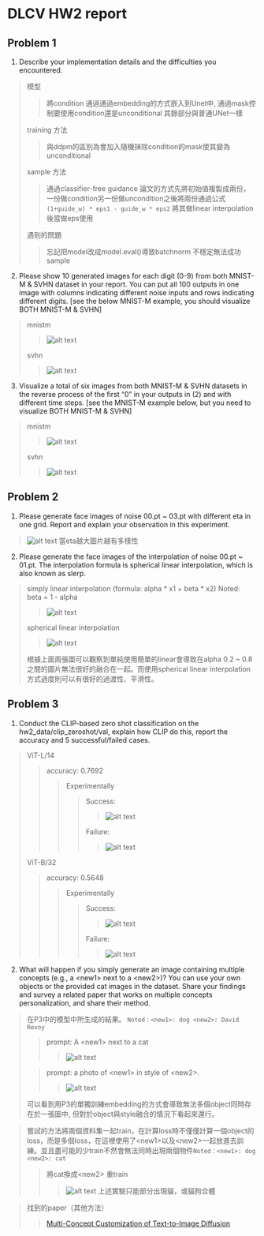 # DLCV HW2 report
## Problem 1
1. Describe your implementation details and the difficulties you encountered.
> 模型
>> 將condition 通過通過embedding的方式嵌入到Unet中, 通過mask控制要使用condition還是unconditional
> 其餘部分與普通UNet一樣
>
> training 方法
>> 與ddpm的區別為會加入隨機抹除condition的mask使其變為unconditional
> 
> sample 方法
>> 通過classifier-free guidance 論文的方式先將初始值複製成兩份，一份做condition另一份做uncondition之後將兩份通過公式```(1+guide_w) * eps1 - guide_w * eps2``` 將其做linear interpolation後當做eps使用
> 
> 遇到的問題
>> 忘記把model改成model.eval()導致batchnorm 不穩定無法成功sample

2. Please show 10 generated images for each digit (0-9) from both MNIST-M & SVHN dataset in your report. You can put all 100 outputs in one image with columns indicating different noise inputs and rows indicating different digits. [see the below MNIST-M example, you should visualize BOTH MNIST-M & SVHN]
> mnistm
>> ![alt text](image-8.png)
>
> svhn
>> ![alt text](image-10.png)

3. Visualize a total of six images from both MNIST-M & SVHN datasets in the reverse process of the first “0” in your outputs in (2) and with different time steps. [see the MNIST-M example below, but you need to visualize BOTH MNIST-M & SVHN]
> mnistm
>> ![alt text](image-7.png)
>
> svhn
>> ![alt text](image-9.png)

## Problem 2
1. Please generate face images of noise 00.pt ~ 03.pt with different eta in one grid. Report and explain your observation in this experiment.
> ![alt text](image.png)
> 當eta越大圖片越有多樣性

2. Please generate the face images of the interpolation of noise 00.pt ~ 01.pt. 
The interpolation formula is spherical linear interpolation, which is also known as slerp. 
> simply linear interpolation (formula: alpha * x1 + beta * x2) Noted: beta = 1 - alpha
>> ![alt text](image-1.png)
>
> spherical linear interpolation
>> ![alt text](image-2.png)
>
> 根據上面兩張圖可以觀察到單純使用簡單的linear會導致在alpha 0.2 ~ 0.8 之間的圖片無法很好的融合在一起。而使用spherical linear interpolation方式過度則可以有很好的過渡性、平滑性。

## Problem 3
1. Conduct the CLIP-based zero shot classification on the hw2_data/clip_zeroshot/val, explain how CLIP do this, report the accuracy and 5 successful/failed cases.

> ViT-L/14
>> accuracy:  0.7692
>>> Experimentally
>>>> Success:
>>>>> ![alt text](image-3.png)
>>>>
>>>> Failure:
>>>>> ![alt text](image-4.png)
>
> ViT-B/32
>> accuracy:  0.5648
>>> Experimentally
>>>> Success:
>>>>> ![alt text](image-5.png)
>>>>
>>>> Failure:
>>>>> ![alt text](image-6.png)

2. What will happen if you simply generate an image containing multiple concepts (e.g., a \<new1> next to a \<new2>)? You can use your own objects or the provided cat images in the dataset. Share your findings and survey a related paper that works on multiple concepts personalization, and share their method.
> 在P3中的模型中所生成的結果。 ```Noted：<new1>: dog <new2>: David Revoy```
>> prompt: A \<new1> next to a cat
>>> ![alt text](image-11.png)
>
>> prompt: a photo of \<new1> in style of \<new2>.
>>> ![alt text](image-12.png)
>
> 可以看到用P3的單獨訓練embedding的方式會導致無法多個object同時存在於一張圖中, 但對於object與style融合的情況下看起來還行。

> 嘗試的方法將兩個資料集一起train，在計算loss時不僅僅計算一個object的loss，而是多個loss，在這裡使用了\<new1>以及\<new2>一起放進去訓練。並且盡可能的少train不然會無法同時出現兩個物件```Noted：<new1>: dog <new2>: cat```
>> 將cat換成\<new2> 重train
>>> ![alt text](image-15.png)
>>> 上述實驗只能部分出現貓，或貓狗合體

> 找到的paper（其他方法）
>> [Multi-Concept Customization of Text-to-Image Diffusion](https://openaccess.thecvf.com/content/CVPR2023/papers/Kumari_Multi-Concept_Customization_of_Text-to-Image_Diffusion_CVPR_2023_paper.pdf)